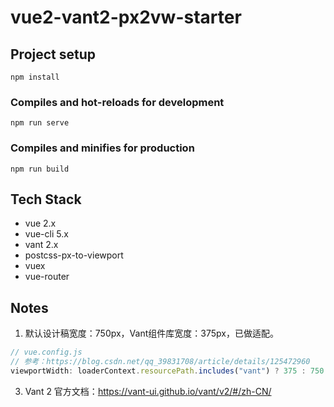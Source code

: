 # vue2-vant2-px2vw-starter

## Project setup
```
npm install
```

### Compiles and hot-reloads for development
```
npm run serve
```

### Compiles and minifies for production
```
npm run build
```

## Tech Stack

- vue 2.x
- vue-cli 5.x
- vant 2.x
- postcss-px-to-viewport
- vuex
- vue-router

## Notes

1. 默认设计稿宽度：750px，Vant组件库宽度：375px，已做适配。
```js
// vue.config.js
// 参考：https://blog.csdn.net/qq_39831708/article/details/125472960
viewportWidth: loaderContext.resourcePath.includes("vant") ? 375 : 750
```
3. Vant 2 官方文档：https://vant-ui.github.io/vant/v2/#/zh-CN/
